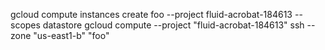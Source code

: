 gcloud compute instances create foo --project fluid-acrobat-184613 --scopes datastore
gcloud compute --project "fluid-acrobat-184613" ssh --zone "us-east1-b" "foo"
